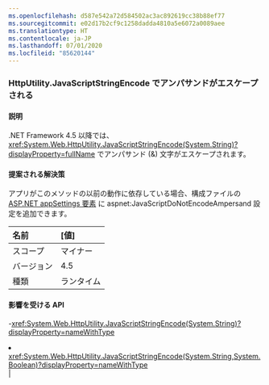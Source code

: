 ```yaml
---
ms.openlocfilehash: d587e542a72d584502ac3ac892619cc38b88ef77
ms.sourcegitcommit: e02d17b2cf9c1258dadda4810a5e6072a0089aee
ms.translationtype: HT
ms.contentlocale: ja-JP
ms.lasthandoff: 07/01/2020
ms.locfileid: "85620144"
---
```

### <a name="httputilityjavascriptstringencode-escapes-ampersand"></a>HttpUtility.JavaScriptStringEncode でアンパサンドがエスケープされる

#### <a name="details"></a>説明

.NET Framework 4.5 以降では、<xref:System.Web.HttpUtility.JavaScriptStringEncode(System.String)?displayProperty=fullName> でアンパサンド (&amp;) 文字がエスケープされます。

#### <a name="suggestion"></a>提案される解決策

アプリがこのメソッドの以前の動作に依存している場合、構成ファイルの [ASP.NET appSettings 要素](https://docs.microsoft.com/previous-versions/aspnet/hh975440(v=vs.120)) に aspnet:JavaScriptDoNotEncodeAmpersand 設定を追加できます。

| 名前    | [値]       |
|:--------|:------------|
| スコープ   |マイナー|
|バージョン|4.5|
|種類|ランタイム

#### <a name="affected-apis"></a>影響を受ける API

-<xref:System.Web.HttpUtility.JavaScriptStringEncode(System.String)?displayProperty=nameWithType></li><li><xref:System.Web.HttpUtility.JavaScriptStringEncode(System.String,System.Boolean)?displayProperty=nameWithType></li></ul>|
